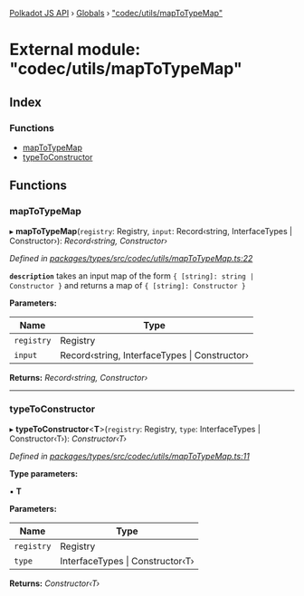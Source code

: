 [Polkadot JS API](../README.md) › [Globals](../globals.md) › ["codec/utils/mapToTypeMap"](_codec_utils_maptotypemap_.md)

# External module: "codec/utils/mapToTypeMap"

## Index

### Functions

* [mapToTypeMap](_codec_utils_maptotypemap_.md#maptotypemap)
* [typeToConstructor](_codec_utils_maptotypemap_.md#typetoconstructor)

## Functions

###  mapToTypeMap

▸ **mapToTypeMap**(`registry`: Registry, `input`: Record‹string, InterfaceTypes | Constructor›): *Record‹string, Constructor›*

*Defined in [packages/types/src/codec/utils/mapToTypeMap.ts:22](https://github.com/polkadot-js/api/blob/56e28bed7f/packages/types/src/codec/utils/mapToTypeMap.ts#L22)*

**`description`** takes an input map of the form `{ [string]: string | Constructor }` and returns a map of `{ [string]: Constructor }`

**Parameters:**

Name | Type |
------ | ------ |
`registry` | Registry |
`input` | Record‹string, InterfaceTypes &#124; Constructor› |

**Returns:** *Record‹string, Constructor›*

___

###  typeToConstructor

▸ **typeToConstructor**<**T**>(`registry`: Registry, `type`: InterfaceTypes | Constructor‹T›): *Constructor‹T›*

*Defined in [packages/types/src/codec/utils/mapToTypeMap.ts:11](https://github.com/polkadot-js/api/blob/56e28bed7f/packages/types/src/codec/utils/mapToTypeMap.ts#L11)*

**Type parameters:**

▪ **T**

**Parameters:**

Name | Type |
------ | ------ |
`registry` | Registry |
`type` | InterfaceTypes &#124; Constructor‹T› |

**Returns:** *Constructor‹T›*

